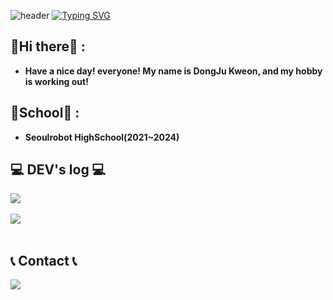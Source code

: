 ![header](https://capsule-render.vercel.app/api?type=waving&color=97bae4&text=&animation=twinkling&height=80)
[![Typing SVG](https://readme-typing-svg.demolab.com?font=Alkatra&weight=500&size=45&duration=3500&pause=3&color=52576e&center=false&vCenter=false&multiline=true&repeat=true&width=1000&height=100&lines=Welcome+to+sjdj0147's+GitHub!👋)](https://git.io/typing-svg)

## :wave:Hi there:wave: :

- **Have a nice day! everyone! My name is DongJu Kweon, and my hobby is working out!**

## :school:School:school: :

- **Seoulrobot HighSchool(2021~2024)**


## 💻 DEV's log 💻
<div style="display:flex; flex-direction:row;">
    <a href="https://velog.io/@sjdj0147">
        <img src="https://img.shields.io/badge/Velog-20c997?style=for-the-badge&logo=Vimeo&logoColor=white"> 
    </a>
</div><br>
<div>
    <a href="https://velog.io/@sjdj0147">
        <img src="https://velog-readme-stats.vercel.app/api?name=sjdj0147&color=black">
    </a>
</div><br>



## 📞 Contact 📞
<div style="display:flex; flex-direction:row;">
    <a href="mailto:sjdj014@gmail.com">
        <img src="https://img.shields.io/badge/Gmail-EA4335?style=for-the-badge&logo=Gmail&logoColor=white"> 
    </a>
</div><br>
